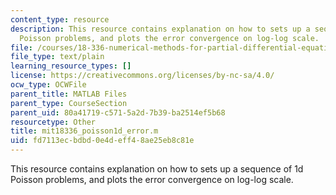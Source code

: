 ```yaml
---
content_type: resource
description: This resource contains explanation on how to sets up a sequence of 1d
  Poisson problems, and plots the error convergence on log-log scale.
file: /courses/18-336-numerical-methods-for-partial-differential-equations-spring-2009/fd7113ecbdbd0e4deff48ae25eb8c81e_mit18336_poisson1d_error.m
file_type: text/plain
learning_resource_types: []
license: https://creativecommons.org/licenses/by-nc-sa/4.0/
ocw_type: OCWFile
parent_title: MATLAB Files
parent_type: CourseSection
parent_uid: 80a41719-c571-5a2d-7b39-ba2514ef5b68
resourcetype: Other
title: mit18336_poisson1d_error.m
uid: fd7113ec-bdbd-0e4d-eff4-8ae25eb8c81e
---
```

This resource contains explanation on how to sets up a sequence of 1d Poisson problems, and plots the error convergence on log-log scale.